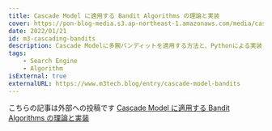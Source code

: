 ```yaml
---
title: Cascade Model に適用する Bandit Algorithms の理論と実装
cover: https://pon-blog-media.s3.ap-northeast-1.amazonaws.com/media/cascade-model-bandits.jpg
date: 2022/01/21
id: m3-cascading-bandits
description: Cascade Modelに多腕バンディットを適用する方法と、Pythonによる実装
tags:
    - Search Engine
    - Algorithm
isExternal: true
externalURL: https://www.m3tech.blog/entry/cascade-model-bandits
---
```


こちらの記事は外部への投稿です
[Cascade Model に適用する Bandit Algorithms の理論と実装](https://www.m3tech.blog/entry/cascade-model-bandits)